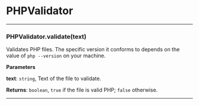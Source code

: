 # PHPValidator





* * *

### PHPValidator.validate(text) 

Validates PHP files. The specific version it conforms to depends on the
value of `php --version` on your machine.

**Parameters**

**text**: `string`, Text of the file to validate.

**Returns**: `boolean`, `true` if the file is valid PHP; `false` otherwise.



* * *










